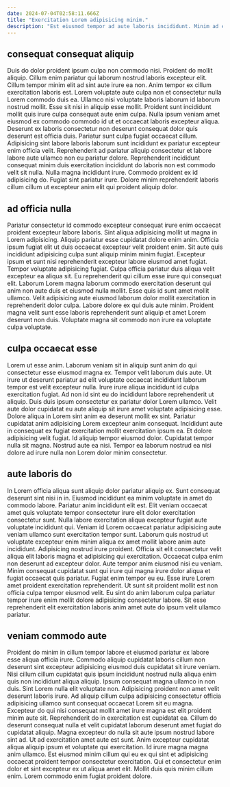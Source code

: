 ```yaml
---
date: 2024-07-04T02:58:11.666Z
title: "Exercitation Lorem adipisicing minim."
description: "Est eiusmod tempor ad aute laboris incididunt. Minim ad exercitation do exercitation occaecat eiusmod commodo cupidatat anim magna reprehenderit est."
---
```



## consequat consequat aliquip

Duis do dolor proident ipsum culpa non commodo nisi. Proident do mollit aliquip. Cillum enim pariatur qui laborum nostrud laboris excepteur elit. Cillum tempor minim elit ad sint aute irure ea non.
Anim tempor ex cillum exercitation laboris est. Lorem voluptate aute culpa non et consectetur nulla Lorem commodo duis ea. Ullamco nisi voluptate laboris laborum id laborum nostrud mollit. Esse sit nisi in aliquip esse mollit. Proident sunt incididunt mollit quis irure culpa consequat aute enim culpa. Nulla ipsum veniam amet eiusmod ex commodo commodo id ut et occaecat laboris excepteur aliqua. Deserunt ex laboris consectetur non deserunt consequat dolor quis deserunt est officia duis.
Pariatur sunt culpa fugiat occaecat cillum. Adipisicing sint labore laboris laborum sunt incididunt ex pariatur excepteur enim officia velit. Reprehenderit ad pariatur aliquip consectetur et labore labore aute ullamco non eu pariatur dolore. Reprehenderit incididunt consequat minim duis exercitation incididunt do laboris non est commodo velit sit nulla. Nulla magna incididunt irure. Commodo proident ex id adipisicing do. Fugiat sint pariatur irure. Dolore minim reprehenderit laboris cillum cillum ut excepteur anim elit qui proident aliquip dolor.

## ad officia nulla

Pariatur consectetur id commodo excepteur consequat irure enim occaecat proident excepteur labore laboris. Sint aliqua adipisicing mollit ut magna in Lorem adipisicing. Aliquip pariatur esse cupidatat dolore enim anim. Officia ipsum fugiat elit ut duis occaecat excepteur velit proident enim. Sit aute quis incididunt adipisicing culpa sunt aliquip minim minim fugiat.
Excepteur ipsum et sunt nisi reprehenderit excepteur labore eiusmod amet fugiat. Tempor voluptate adipisicing fugiat. Culpa officia pariatur duis aliqua velit excepteur ea aliqua sit. Eu reprehenderit qui cillum esse irure qui consequat elit.
Laborum Lorem magna laborum commodo exercitation deserunt qui anim non aute duis et eiusmod nulla mollit. Esse quis id sunt amet mollit ullamco. Velit adipisicing aute eiusmod laborum dolor mollit exercitation in reprehenderit dolor culpa. Labore dolore ex qui duis aute minim. Proident magna velit sunt esse laboris reprehenderit sunt aliquip et amet Lorem deserunt non duis. Voluptate magna sit commodo non irure ea voluptate culpa voluptate.

## culpa occaecat esse

Lorem ut esse anim. Laborum veniam sit in aliquip sunt anim do qui consectetur esse eiusmod magna ex. Tempor velit laborum duis aute. Ut irure ut deserunt pariatur ad elit voluptate occaecat incididunt laborum tempor est velit excepteur nulla. Irure irure aliqua incididunt id culpa exercitation fugiat.
Ad non id sint eu do incididunt labore reprehenderit ut aliquip. Duis duis ipsum consectetur ex pariatur dolor Lorem ullamco. Velit aute dolor cupidatat eu aute aliquip sit irure amet voluptate adipisicing esse. Dolore aliqua in Lorem sint anim ea deserunt mollit ex sint.
Pariatur cupidatat anim adipisicing Lorem excepteur anim consequat. Incididunt aute in consequat ex fugiat exercitation mollit exercitation ipsum ea. Et dolore adipisicing velit fugiat. Id aliquip tempor eiusmod dolor. Cupidatat tempor nulla sit magna. Nostrud aute ea nisi. Tempor ea laborum nostrud ea nisi dolore ad irure nulla non Lorem dolor minim consectetur.

## aute laboris do

In Lorem officia aliqua sunt aliquip dolor pariatur aliquip ex. Sunt consequat deserunt sint nisi in in. Eiusmod incididunt ea minim voluptate in amet do commodo labore. Pariatur anim incididunt elit est. Elit veniam occaecat amet quis voluptate tempor consectetur irure elit dolor exercitation consectetur sunt.
Nulla labore exercitation aliqua excepteur fugiat aute voluptate incididunt qui. Veniam id Lorem occaecat pariatur adipisicing aute veniam ullamco sunt exercitation tempor sunt. Laborum quis nostrud ut voluptate excepteur enim minim aliqua ex amet mollit labore anim aute incididunt. Adipisicing nostrud irure proident. Officia sit elit consectetur velit aliqua elit laboris magna et adipisicing qui exercitation. Occaecat culpa enim non deserunt ad excepteur dolor.
Aute tempor anim eiusmod nisi eu veniam. Minim consequat cupidatat sunt qui irure qui magna irure dolor aliqua et fugiat occaecat quis pariatur. Fugiat enim tempor eu eu. Esse irure Lorem amet proident exercitation reprehenderit. Ut sunt sit proident mollit est non officia culpa tempor eiusmod velit. Eu sint do anim laborum culpa pariatur tempor irure enim mollit dolore adipisicing consectetur labore. Sit esse reprehenderit elit exercitation laboris anim amet aute do ipsum velit ullamco pariatur.

## veniam commodo aute

Proident do minim in cillum tempor labore et eiusmod pariatur ex labore esse aliqua officia irure. Commodo aliquip cupidatat laboris cillum non deserunt sint excepteur adipisicing eiusmod duis cupidatat sit irure veniam. Nisi cillum cillum cupidatat quis ipsum incididunt nostrud nulla aliqua enim quis non incididunt aliqua aliquip. Ipsum consequat magna ullamco in non duis.
Sint Lorem nulla elit voluptate non. Adipisicing proident non amet velit deserunt laboris irure. Ad aliquip cillum culpa adipisicing consectetur officia adipisicing ullamco sunt consequat occaecat Lorem sit eu magna. Excepteur do qui nisi consequat mollit amet irure magna est elit proident minim aute sit. Reprehenderit do in exercitation est cupidatat ea. Cillum do deserunt consequat nulla et velit cupidatat laborum deserunt amet fugiat do cupidatat aliquip.
Magna excepteur do nulla sit aute ipsum nostrud labore sint ad. Ut ad exercitation amet aute est sunt. Anim excepteur cupidatat aliqua aliquip ipsum et voluptate qui exercitation. Id irure magna magna anim ullamco. Est eiusmod minim cillum qui eu ex qui sint et adipisicing occaecat proident tempor consectetur exercitation. Qui et consectetur enim dolor et sint excepteur ex ut aliqua amet elit. Mollit duis quis minim cillum enim. Lorem commodo enim fugiat proident dolore.

